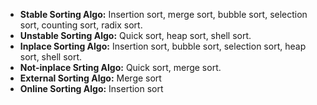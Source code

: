 - **Stable Sorting Algo:** Insertion sort, merge sort, bubble sort, selection sort, counting sort, radix sort.
- **Unstable Sorting Algo:** Quick sort, heap sort, shell sort.
- **Inplace Sorting Algo:** Insertion sort, bubble sort, selection sort, heap sort, shell sort.
- **Not-inplace Srting Algo:** Quick sort, merge sort.
- **External Sorting Algo:** Merge sort
- **Online Sorting Algo:** Insertion sort
